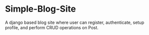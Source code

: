 # Simple-Blog-Site
A django based blog site where user can register, authenticate, setup profile, and perform CRUD operations on Post.
